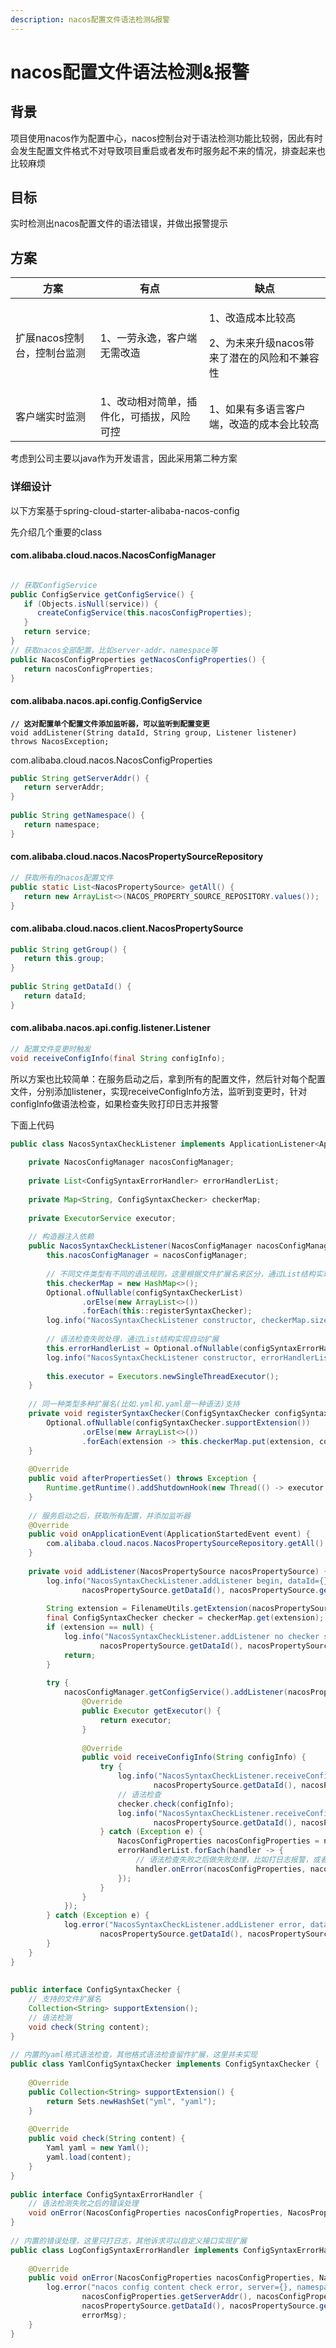 ```yaml
---
description: nacos配置文件语法检测&报警
---
```


# nacos配置文件语法检测&报警

## 背景 <a href="#nacos-pei-zhi-wen-jian-yu-fa-jian-ce-bao-jing-bei-jing" id="nacos-pei-zhi-wen-jian-yu-fa-jian-ce-bao-jing-bei-jing"></a>

项目使用nacos作为配置中心，nacos控制台对于语法检测功能比较弱，因此有时会发生配置文件格式不对导致项目重启或者发布时服务起不来的情况，排查起来也比较麻烦

## 目标 <a href="#nacos-pei-zhi-wen-jian-yu-fa-jian-ce-bao-jing-mu-biao" id="nacos-pei-zhi-wen-jian-yu-fa-jian-ce-bao-jing-mu-biao"></a>

实时检测出nacos配置文件的语法错误，并做出报警提示

## 方案 <a href="#nacos-pei-zhi-wen-jian-yu-fa-jian-ce-bao-jing-fang-an" id="nacos-pei-zhi-wen-jian-yu-fa-jian-ce-bao-jing-fang-an"></a>

| 方案               | 有点                    | 缺点                                               |
| ---------------- | --------------------- | ------------------------------------------------ |
| 扩展nacos控制台，控制台监测 | 1、一劳永逸，客户端无需改造        | <p>1、改造成本比较高</p><p>2、为未来升级nacos带来了潜在的风险和不兼容性</p> |
| 客户端实时监测          | 1、改动相对简单，插件化，可插拔，风险可控 | 1、如果有多语言客户端，改造的成本会比较高                            |

考虑到公司主要以java作为开发语言，因此采用第二种方案

### 详细设计 <a href="#nacos-pei-zhi-wen-jian-yu-fa-jian-ce-bao-jing-xiang-xi-she-ji" id="nacos-pei-zhi-wen-jian-yu-fa-jian-ce-bao-jing-xiang-xi-she-ji"></a>

以下方案基于spring-cloud-starter-alibaba-nacos-config

先介绍几个重要的class

#### com.alibaba.cloud.nacos.NacosConfigManager

```java

// 获取ConfigService
public ConfigService getConfigService() {
   if (Objects.isNull(service)) {
      createConfigService(this.nacosConfigProperties);
   }
   return service;
}
// 获取nacos全部配置，比如server-addr、namespace等
public NacosConfigProperties getNacosConfigProperties() {
   return nacosConfigProperties;
}
```

#### com.alibaba.nacos.api.config.ConfigService

<pre class="language-java"><code class="lang-java"><strong>// 这对配置单个配置文件添加监听器，可以监听到配置变更
</strong>void addListener(String dataId, String group, Listener listener) throws NacosException;
</code></pre>

com.alibaba.cloud.nacos.NacosConfigProperties

```java
public String getServerAddr() {
   return serverAddr;
}
 
public String getNamespace() {
   return namespace;
}
```

#### com.alibaba.cloud.nacos.NacosPropertySourceRepository

```java
// 获取所有的nacos配置文件
public static List<NacosPropertySource> getAll() {
   return new ArrayList<>(NACOS_PROPERTY_SOURCE_REPOSITORY.values());
}
```

#### com.alibaba.cloud.nacos.client.NacosPropertySource

```java
public String getGroup() {
   return this.group;
}
 
public String getDataId() {
   return dataId;
}
```

#### com.alibaba.nacos.api.config.listener.Listener&#x20;

```java
// 配置文件变更时触发
void receiveConfigInfo(final String configInfo);
```

所以方案也比较简单：在服务启动之后，拿到所有的配置文件，然后针对每个配置文件，分别添加listener，实现receiveConfigInfo方法，监听到变更时，针对configInfo做语法检查，如果检查失败打印日志并报警

下面上代码

```java
public class NacosSyntaxCheckListener implements ApplicationListener<ApplicationStartedEvent>, InitializingBean {
     
    private NacosConfigManager nacosConfigManager;
 
    private List<ConfigSyntaxErrorHandler> errorHandlerList;
 
    private Map<String, ConfigSyntaxChecker> checkerMap;
 
    private ExecutorService executor;
 
    // 构造器注入依赖
    public NacosSyntaxCheckListener(NacosConfigManager nacosConfigManager, List<ConfigSyntaxChecker> configSyntaxCheckerList, List<ConfigSyntaxErrorHandler> configSyntaxErrorHandlerList) {
        this.nacosConfigManager = nacosConfigManager;
 
        // 不同文件类型有不同的语法规则，这里根据文件扩展名来区分，通过List结构实现自动扩展
        this.checkerMap = new HashMap<>();
        Optional.ofNullable(configSyntaxCheckerList)
                .orElse(new ArrayList<>())
                .forEach(this::registerSyntaxChecker);
        log.info("NacosSyntaxCheckListener constructor, checkerMap.size={}", this.checkerMap.size());
 
        // 语法检查失败处理，通过List结构实现自动扩展
        this.errorHandlerList = Optional.ofNullable(configSyntaxErrorHandlerList).orElse(new ArrayList<>());
        log.info("NacosSyntaxCheckListener constructor, errorHandlerList.size={}", this.errorHandlerList.size());
 
        this.executor = Executors.newSingleThreadExecutor();
    }
 
    // 同一种类型多种扩展名(比如.yml和.yaml是一种语法)支持
    private void registerSyntaxChecker(ConfigSyntaxChecker configSyntaxChecker) {
        Optional.ofNullable(configSyntaxChecker.supportExtension())
                .orElse(new ArrayList<>())
                .forEach(extension -> this.checkerMap.put(extension, configSyntaxChecker));
    }
 
    @Override
    public void afterPropertiesSet() throws Exception {
        Runtime.getRuntime().addShutdownHook(new Thread(() -> executor.shutdown()));
    }
 
    // 服务启动之后，获取所有配置，并添加监听器
    @Override
    public void onApplicationEvent(ApplicationStartedEvent event) {
        com.alibaba.cloud.nacos.NacosPropertySourceRepository.getAll().forEach(this::addListener);
    }
 
    private void addListener(NacosPropertySource nacosPropertySource) {
        log.info("NacosSyntaxCheckListener.addListener begin, dataId={}, group={}",
                nacosPropertySource.getDataId(), nacosPropertySource.getGroup());
 
        String extension = FilenameUtils.getExtension(nacosPropertySource.getDataId());
        final ConfigSyntaxChecker checker = checkerMap.get(extension);
        if (extension == null) {
            log.info("NacosSyntaxCheckListener.addListener no checker support, dataId={}, group={}",
                    nacosPropertySource.getDataId(), nacosPropertySource.getGroup());
            return;
        }
 
        try {
            nacosConfigManager.getConfigService().addListener(nacosPropertySource.getDataId(), nacosPropertySource.getGroup(), new Listener() {
                @Override
                public Executor getExecutor() {
                    return executor;
                }
 
                @Override
                public void receiveConfigInfo(String configInfo) {
                    try {
                        log.info("NacosSyntaxCheckListener.receiveConfigInfo, dataId={}, group={}, config={}",
                                nacosPropertySource.getDataId(), nacosPropertySource.getGroup(), configInfo);
                        // 语法检查
                        checker.check(configInfo);
                        log.info("NacosSyntaxCheckListener.receiveConfigInfo, check success, dataId={}, group={}",
                                nacosPropertySource.getDataId(), nacosPropertySource.getGroup());
                    } catch (Exception e) {
                        NacosConfigProperties nacosConfigProperties = nacosConfigManager.getNacosConfigProperties();
                        errorHandlerList.forEach(handler -> {
                            // 语法检查失败之后做失败处理，比如打日志报警，或者发送钉钉/企微等方式
                            handler.onError(nacosConfigProperties, nacosPropertySource, e.getMessage());
                        });
                    }
                }
            });
        } catch (Exception e) {
            log.error("NacosSyntaxCheckListener.addListener error, dataId={}, group={}",
                    nacosPropertySource.getDataId(), nacosPropertySource.getGroup(), e);
        }
    }
}
 
 
public interface ConfigSyntaxChecker {
    // 支持的文件扩展名
    Collection<String> supportExtension();
    // 语法检测
    void check(String content);
}
 
// 内置的yaml格式语法检查，其他格式语法检查留作扩展，这里并未实现
public class YamlConfigSyntaxChecker implements ConfigSyntaxChecker {
 
    @Override
    public Collection<String> supportExtension() {
        return Sets.newHashSet("yml", "yaml");
    }
 
    @Override
    public void check(String content) {
        Yaml yaml = new Yaml();
        yaml.load(content);
    }
}
 
public interface ConfigSyntaxErrorHandler {
    // 语法检测失败之后的错误处理
    void onError(NacosConfigProperties nacosConfigProperties, NacosPropertySource nacosPropertySource, String errorMsg);
}
 
// 内置的错误处理，这里只打日志，其他诉求可以自定义接口实现扩展
public class LogConfigSyntaxErrorHandler implements ConfigSyntaxErrorHandler {
 
    @Override
    public void onError(NacosConfigProperties nacosConfigProperties, NacosPropertySource nacosPropertySource, String errorMsg) {
        log.error("nacos config content check error, server={}, namespace={}, dataId={}, group={}, msg={}",
                nacosConfigProperties.getServerAddr(), nacosConfigProperties.getNamespace(),
                nacosPropertySource.getDataId(), nacosPropertySource.getGroup(),
                errorMsg);
    }
}
```
